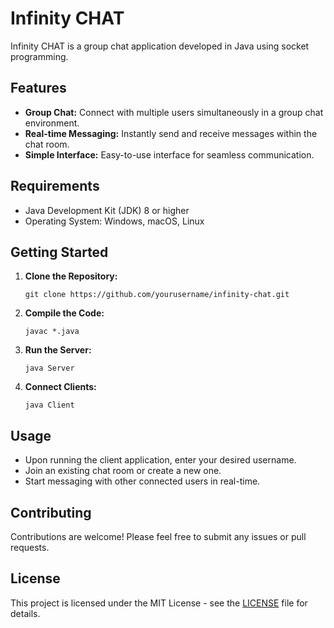 
# Infinity CHAT

Infinity CHAT is a group chat application developed in Java using socket programming.

## Features

- **Group Chat:** Connect with multiple users simultaneously in a group chat environment.
- **Real-time Messaging:** Instantly send and receive messages within the chat room.
- **Simple Interface:** Easy-to-use interface for seamless communication.

## Requirements

- Java Development Kit (JDK) 8 or higher
- Operating System: Windows, macOS, Linux

## Getting Started

1. **Clone the Repository:**
   ```
   git clone https://github.com/yourusername/infinity-chat.git
   ```

2. **Compile the Code:**
   ```
   javac *.java
   ```

3. **Run the Server:**
   ```
   java Server
   ```

4. **Connect Clients:**
   ```
   java Client
   ```

## Usage

- Upon running the client application, enter your desired username.
- Join an existing chat room or create a new one.
- Start messaging with other connected users in real-time.

## Contributing

Contributions are welcome! Please feel free to submit any issues or pull requests.

## License

This project is licensed under the MIT License - see the [LICENSE](LICENSE) file for details.

